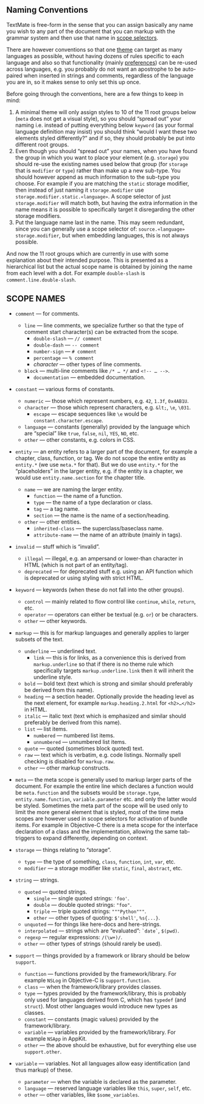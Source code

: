 Naming Conventions
------------------

TextMate is free-form in the sense that you can assign basically any name you wish to any part of the document that you can markup with the grammar system and then use that name in [scope selectors](scope_selectors).

There are however conventions so that one [theme](themes) can target as many languages as possible, without having dozens of rules specific to each language and also so that functionality (mainly [preferences](preferences_items)) can be re-used across languages, e.g. you probably do not want an apostrophe to be auto-paired when inserted in strings and comments, regardless of the language you are in, so it makes sense to only set this up once.

Before going through the conventions, here are a few things to keep in mind:
1.  A minimal theme will only assign styles to 10 of the 11 root groups below (`meta` does not get a visual style), so you should “spread out” your naming i.e. instead of putting everything below `keyword` (as your formal language definition may insist) you should think “would I want these two elements styled differently?” and if so, they should probably be put into different root groups.
2.  Even though you should “spread out” your names, when you have found the group in which you want to place your element (e.g. `storage`) you should re-use the existing names used below that group (for `storage` that is `modifier` or `type`) rather than make up a new sub-type. You should however append as much information to the sub-type you choose. For example if you are matching the `static` storage modifier, then instead of just naming it `storage.modifier` use `storage.modifier.static.«language»`. A scope selector of just `storage.modifier` will match both, but having the extra information in the name means it is possible to specifically target it disregarding the other storage modifiers.
3.  Put the language name last in the name. This may seem redundant, since you can generally use a scope selector of: `source.«language» storage.modifier`, but when embedding languages, this is not always possible.
    

And now the 11 root groups which are currently in use with some explanation about their intended purpose. This is presented as a hierarchical list but the actual scope name is obtained by joining the name from each level with a dot. For example `double-slash` is `comment.line.double-slash`.

SCOPE NAMES
-----------
*   `comment` — for comments.
    * `line` — line comments, we specialize further so that the type of comment start character(s) can be extracted from the scope.
        * `double-slash` — `// comment`
        * `double-dash` — `-- comment`
        * `number-sign` — `# comment`
        * `percentage` — `% comment`
        * _character_ — other types of line comments.
    * `block` — multi-line comments like `/* … */` and `<!-- … -->`.
        * `documentation` — embedded documentation.
*   `constant` — various forms of constants.
    
    * `numeric` — those which represent numbers, e.g. `42`, `1.3f`, `0x4AB1U`.
    * `character` — those which represent characters, e.g. `&lt;`, `\e`, `\031`.
        * `escape` — escape sequences like `\e` would be `constant.character.escape`.
    * `language` — constants (generally) provided by the language which are “special” like `true`, `false`, `nil`, `YES`, `NO`, etc.
    * `other` — other constants, e.g. colors in CSS.
*   `entity` — an entity refers to a larger part of the document, for example a chapter, class, function, or tag. We do not scope the entire entity as `entity.*` (we use `meta.*` for that). But we do use `entity.*` for the “placeholders” in the larger entity, e.g. if the entity is a chapter, we would use `entity.name.section` for the chapter title.
    
    * `name` — we are naming the larger entity.
        * `function` — the name of a function.
        * `type` — the name of a type declaration or class.
        * `tag` — a tag name.
        * `section` — the name is the name of a section/heading.
    * `other` — other entities.
        * `inherited-class` — the superclass/baseclass name.
        * `attribute-name` — the name of an attribute (mainly in tags).
*   `invalid` — stuff which is “invalid”.
    * `illegal` — illegal, e.g. an ampersand or lower-than character in HTML (which is not part of an entity/tag).
    * `deprecated` — for deprecated stuff e.g. using an API function which is deprecated or using styling with strict HTML.
*   `keyword` — keywords (when these do not fall into the other groups).
    * `control` — mainly related to flow control like `continue`, `while`, `return`, etc.
    * `operator` — operators can either be textual (e.g. `or`) or be characters.
    * `other` — other keywords.
*   `markup` — this is for markup languages and generally applies to larger subsets of the text.
    * `underline` — underlined text.
        * `link` — this is for links, as a convenience this is derived from `markup.underline` so that if there is no theme rule which specifically targets `markup.underline.link` then it will inherit the underline style.
    * `bold` — bold text (text which is strong and similar should preferably be derived from this name).
    * `heading` — a section header. Optionally provide the heading level as the next element, for example `markup.heading.2.html` for `<h2>…</h2>` in HTML.
    * `italic` — italic text (text which is emphasized and similar should preferably be derived from this name).
    * `list` — list items.
        * `numbered` — numbered list items.
        * `unnumbered` — unnumbered list items.
    * `quote` — quoted (sometimes block quoted) text.
    * `raw` — text which is verbatim, e.g. code listings. Normally spell checking is disabled for `markup.raw`.
    * `other` — other markup constructs.
*   `meta` — the meta scope is generally used to markup larger parts of the document. For example the entire line which declares a function would be `meta.function` and the subsets would be `storage.type`, `entity.name.function`, `variable.parameter` etc. and only the latter would be styled. Sometimes the meta part of the scope will be used only to limit the more general element that is styled, most of the time meta scopes are however used in scope selectors for activation of bundle items. For example in Objective-C there is a meta scope for the interface declaration of a class and the implementation, allowing the same tab-triggers to expand differently, depending on context.
*   `storage` — things relating to “storage”.
    * `type` — the type of something, `class`, `function`, `int`, `var`, etc.
    * `modifier` — a storage modifier like `static`, `final`, `abstract`, etc.
*   `string` — strings.
    * `quoted` — quoted strings.
        * `single` — single quoted strings: `'foo'`.
        * `double` — double quoted strings: `"foo"`.
        * `triple` — triple quoted strings: `"""Python"""`.
        * `other` — other types of quoting: `$'shell'`, `%s{...}`.
    * `unquoted` — for things like here-docs and here-strings.
    * `interpolated` — strings which are “evaluated”: `` `date` ``, `$(pwd)`.
    * `regexp` — regular expressions: `/(\w+)/`.
    * `other` — other types of strings (should rarely be used).
*   `support` — things provided by a framework or library should be below `support`.
    * `function` — functions provided by the framework/library. For example `NSLog` in Objective-C is `support.function`.
    * `class` — when the framework/library provides classes.
    * `type` — types provided by the framework/library, this is probably only used for languages derived from C, which has `typedef` (and `struct`). Most other languages would introduce new types as classes.
    * `constant` — constants (magic values) provided by the framework/library.
    * `variable` — variables provided by the framework/library. For example `NSApp` in AppKit.
    * `other` — the above should be exhaustive, but for everything else use `support.other`.
*   `variable` — variables. Not all languages allow easy identification (and thus markup) of these.
    * `parameter` — when the variable is declared as the parameter.
    * `language` — reserved language variables like `this`, `super`, `self`, etc.
    * `other` — other variables, like `$some_variables`.